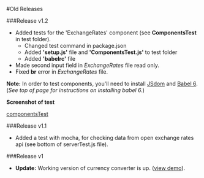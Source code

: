 #Old Releases


###Release v1.2
- Added tests for the 'ExchangeRates' component (see **ComponentsTest** in test folder).
  -  Changed test command in package.json
  - Added **'setup.js'** file and **'ComponentsTest.js'** to test folder
  - Added **'babelrc'** file
- Made second input field in *ExchangeRates* file read only.
- Fixed **br** error in *ExchangeRates* file.

**Note:** In order to test components, you'll need to install [JSdom](http://stackoverflow.com/questions/33383146/test-with-reactjs-renderintodocument-keep-failed-due-to-required-dom) and [Babel 6](http://stackoverflow.com/questions/31278901/inconsistent-unexpected-token/31279942#31279942). (*See top of page for instructions on installing babel 6.*)


**Screenshot of test**


[componentsTest](http://s10.postimg.org/b5cfd4yyh/Untitled_picture.png)

###Release v1.1
- Added a test with mocha, for checking data from open exchange rates api (see bottom
  of serverTest.js file).


###Release v1
- **Update:** Working version of currency converter is up. ([view demo](http://i.giphy.com/l2JIbDg204EtIA33W.gif)).
